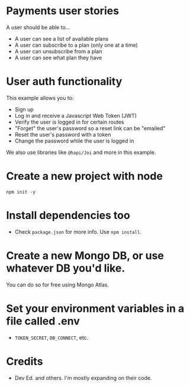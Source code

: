 # Payments user stories

A user should be able to...

- A user can see a list of available plans
- A user can subscribe to a plan (only one at a time) 
- A user can unsubscribe from a plan
- A user can see what plan they have

# User auth functionality

This example allows you to:

- Sign up
- Log in and receive a Javascript Web Token (JWT)
- Verify the user is logged in for certain routes
- "Forget" the user's password so a reset link can be "emailed"
- Reset the user's password with a token
- Change the password while the user is logged in

We also use libraries like `@hapi/Joi` and more in this example.

# Create a new project with node

`npm init -y`

# Install dependencies too

- Check `package.json` for more info. Use `npm install`. 

# Create a new Mongo DB, or use whatever DB you'd like.

You can do so for free using Mongo Atlas.

# Set your environment variables in a file called .env

- `TOKEN_SECRET`, `DB_CONNECT`, etc.

# Credits

- Dev Ed. and others. I'm mostly expanding on their code.
